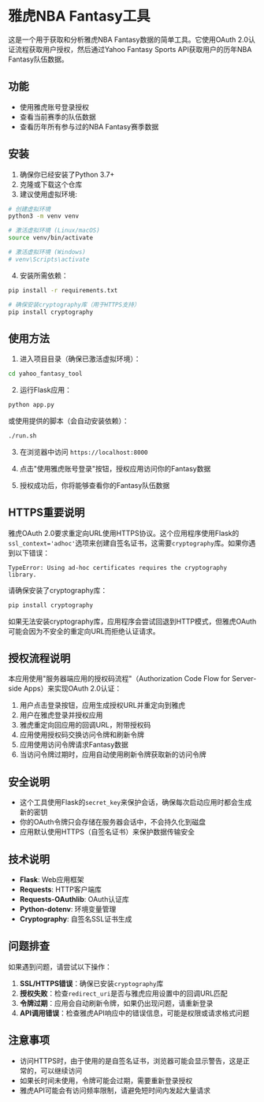 # 雅虎NBA Fantasy工具

这是一个用于获取和分析雅虎NBA Fantasy数据的简单工具。它使用OAuth 2.0认证流程获取用户授权，然后通过Yahoo Fantasy Sports API获取用户的历年NBA Fantasy队伍数据。

## 功能

- 使用雅虎账号登录授权
- 查看当前赛季的队伍数据
- 查看历年所有参与过的NBA Fantasy赛季数据

## 安装

1. 确保你已经安装了Python 3.7+
2. 克隆或下载这个仓库
3. 建议使用虚拟环境:

```bash
# 创建虚拟环境
python3 -m venv venv

# 激活虚拟环境 (Linux/macOS)
source venv/bin/activate

# 激活虚拟环境 (Windows)
# venv\Scripts\activate
```

4. 安装所需依赖：

```bash
pip install -r requirements.txt

# 确保安装cryptography库（用于HTTPS支持）
pip install cryptography
```

## 使用方法

1. 进入项目目录（确保已激活虚拟环境）：

```bash
cd yahoo_fantasy_tool
```

2. 运行Flask应用：

```bash
python app.py
```

或使用提供的脚本（会自动安装依赖）：

```bash
./run.sh
```

3. 在浏览器中访问 `https://localhost:8000`

4. 点击"使用雅虎账号登录"按钮，授权应用访问你的Fantasy数据

5. 授权成功后，你将能够查看你的Fantasy队伍数据

## HTTPS重要说明

雅虎OAuth 2.0要求重定向URL使用HTTPS协议。这个应用程序使用Flask的`ssl_context='adhoc'`选项来创建自签名证书，这需要`cryptography`库。如果你遇到以下错误：

```
TypeError: Using ad-hoc certificates requires the cryptography library.
```

请确保安装了cryptography库：

```bash
pip install cryptography
```

如果无法安装cryptography库，应用程序会尝试回退到HTTP模式，但雅虎OAuth可能会因为不安全的重定向URL而拒绝认证请求。

## 授权流程说明

本应用使用"服务器端应用的授权码流程"（Authorization Code Flow for Server-side Apps）来实现OAuth 2.0认证：

1. 用户点击登录按钮，应用生成授权URL并重定向到雅虎
2. 用户在雅虎登录并授权应用
3. 雅虎重定向回应用的回调URL，附带授权码
4. 应用使用授权码交换访问令牌和刷新令牌
5. 应用使用访问令牌请求Fantasy数据
6. 当访问令牌过期时，应用自动使用刷新令牌获取新的访问令牌

## 安全说明

- 这个工具使用Flask的`secret_key`来保护会话，确保每次启动应用时都会生成新的密钥
- 你的OAuth令牌只会存储在服务器会话中，不会持久化到磁盘
- 应用默认使用HTTPS（自签名证书）来保护数据传输安全

## 技术说明

- **Flask**: Web应用框架
- **Requests**: HTTP客户端库
- **Requests-OAuthlib**: OAuth认证库
- **Python-dotenv**: 环境变量管理
- **Cryptography**: 自签名SSL证书生成

## 问题排查

如果遇到问题，请尝试以下操作：

1. **SSL/HTTPS错误**：确保已安装`cryptography`库
2. **授权失败**：检查`redirect_uri`是否与雅虎应用设置中的回调URL匹配
3. **令牌过期**：应用会自动刷新令牌，如果仍出现问题，请重新登录
4. **API调用错误**：检查雅虎API响应中的错误信息，可能是权限或请求格式问题

## 注意事项

- 访问HTTPS时，由于使用的是自签名证书，浏览器可能会显示警告，这是正常的，可以继续访问
- 如果长时间未使用，令牌可能会过期，需要重新登录授权
- 雅虎API可能会有访问频率限制，请避免短时间内发起大量请求 